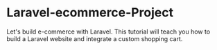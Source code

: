 # Laravel-ecommerce-Project
Let's build e-commerce with Laravel. This tutorial will teach you how to build a Laravel website and integrate a custom shopping cart.
